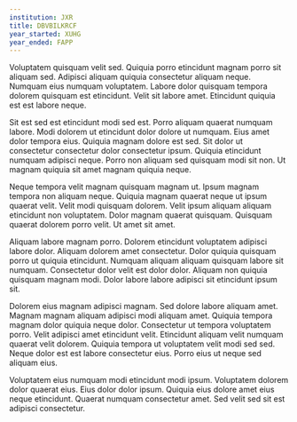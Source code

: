 ```yaml
---
institution: JXR
title: DBVBILKRCF
year_started: XUHG
year_ended: FAPP
---
```


Voluptatem quisquam velit sed. Quiquia porro etincidunt magnam porro sit aliquam sed. Adipisci aliquam quiquia consectetur aliquam neque. Numquam eius numquam voluptatem. Labore dolor quisquam tempora dolorem quisquam est etincidunt. Velit sit labore amet. Etincidunt quiquia est est labore neque.

Sit est sed est etincidunt modi sed est. Porro aliquam quaerat numquam labore. Modi dolorem ut etincidunt dolor dolore ut numquam. Eius amet dolor tempora eius. Quiquia magnam dolore est sed. Sit dolor ut consectetur consectetur dolor consectetur ipsum. Quiquia etincidunt numquam adipisci neque. Porro non aliquam sed quisquam modi sit non. Ut magnam quiquia sit amet magnam quiquia neque.

Neque tempora velit magnam quisquam magnam ut. Ipsum magnam tempora non aliquam neque. Quiquia magnam quaerat neque ut ipsum quaerat velit. Velit modi quisquam dolorem. Velit ipsum aliquam aliquam etincidunt non voluptatem. Dolor magnam quaerat quisquam. Quisquam quaerat dolorem porro velit. Ut amet sit amet.

Aliquam labore magnam porro. Dolorem etincidunt voluptatem adipisci labore dolor. Aliquam dolorem amet consectetur. Dolor quiquia quisquam porro ut quiquia etincidunt. Numquam aliquam aliquam quisquam labore sit numquam. Consectetur dolor velit est dolor dolor. Aliquam non quiquia quisquam magnam modi. Dolor labore labore adipisci sit etincidunt ipsum sit.

Dolorem eius magnam adipisci magnam. Sed dolore labore aliquam amet. Magnam magnam aliquam adipisci modi aliquam amet. Quiquia tempora magnam dolor quiquia neque dolor. Consectetur ut tempora voluptatem porro. Velit adipisci amet etincidunt velit. Etincidunt aliquam velit numquam quaerat velit dolorem. Quiquia tempora ut voluptatem velit modi sed sed. Neque dolor est est labore consectetur eius. Porro eius ut neque sed aliquam eius.

Voluptatem eius numquam modi etincidunt modi ipsum. Voluptatem dolorem dolor quaerat eius. Eius dolor dolor ipsum. Quiquia eius dolore amet eius neque etincidunt. Quaerat numquam consectetur amet. Sed velit sed sit est adipisci consectetur.
    